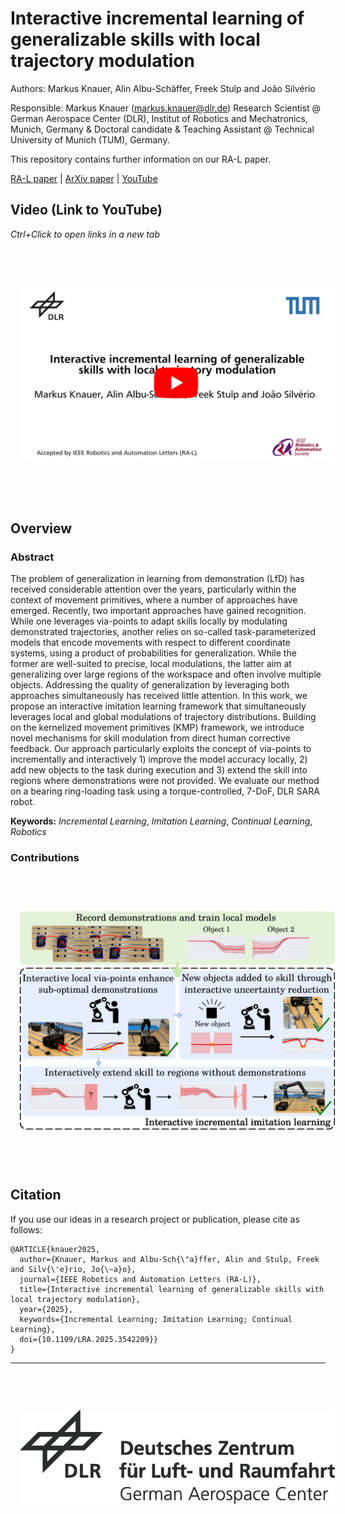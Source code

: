 # Interactive incremental learning of generalizable skills with local trajectory modulation
<base target="_blank">

Authors: Markus Knauer, Alin Albu-Schäffer, Freek Stulp and João Silvério

Responsible: Markus Knauer (markus.knauer@dlr.de) 
Research Scientist @ German Aerospace Center (DLR), Institut of Robotics and Mechatronics, Munich, Germany &
Doctoral candidate & Teaching Assistant @ Technical University of Munich (TUM), Germany.

This repository contains further information on our RA-L paper.

[RA-L paper](https://ieeexplore.ieee.org/document/10887119/) | [ArXiv paper](https://arxiv.org/abs/2409.05655) | [YouTube](https://youtu.be/nqigz0l1syA)


## Video (Link to YouTube)
*Ctrl+Click to open links in a new tab*

<div align="center">
  <a href="https://www.youtube.com/watch?v=nqigz0l1syA" target="_blank"><img src="images/Thumbnail.jpg" hspace="3%" vspace="60px"></a>
</div>

## Overview

### Abstract
The problem of generalization in learning from demonstration (LfD) has received considerable attention over the years, particularly within the context of movement primitives, where a number of approaches have emerged. Recently, two important approaches have gained recognition. While one leverages via-points to adapt skills locally by modulating demonstrated trajectories, another relies on so-called task-parameterized models that encode movements with respect to different coordinate systems, using a product of probabilities for generalization. While the former are well-suited to precise, local modulations, the latter aim at generalizing over large regions of the workspace and often involve multiple objects. Addressing the quality of generalization by leveraging both approaches simultaneously has received little attention. In this work, we propose an interactive imitation learning framework that simultaneously leverages local and global modulations of trajectory distributions. Building on the kernelized movement primitives (KMP) framework, we introduce novel mechanisms for skill modulation from direct human corrective feedback. Our approach particularly exploits the concept of via-points to incrementally and interactively 1) improve the model accuracy locally, 2) add new objects to the task during execution and 3) extend the skill into regions where demonstrations were not provided. We evaluate our method on a bearing ring-loading task using a torque-controlled, 7-DoF, DLR SARA robot.

**Keywords:** *Incremental Learning*, *Imitation Learning*, *Continual Learning*, *Robotics*

### Contributions
<div align="center">
  <a href="https://arxiv.org/abs/2409.05655" target="_blank"><img src="images/approach_overview.jpg" hspace="3%" vspace="60px"></a>
</div>


## Citation 

If you use our ideas in a research project or publication, please cite as follows:

```
@ARTICLE{knauer2025,
  author={Knauer, Markus and Albu-Sch{\"a}ffer, Alin and Stulp, Freek and Silv{\'e}rio, Jo{\~a}o},
  journal={IEEE Robotics and Automation Letters (RA-L)}, 
  title={Interactive incremental learning of generalizable skills with local trajectory modulation}, 
  year={2025},
  keywords={Incremental Learning; Imitation Learning; Continual Learning},
  doi={10.1109/LRA.2025.3542209}}
}
```

---

<div align="center">
  <a href="https://www.dlr.de/EN/Home/home_node.html"><img src="images/logo.svg" hspace="3%" vspace="60px"></a>
</div>
